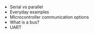 - Serial vs parallel
- Everyday examples
- MIcrocontroller communication options
- What is a bus?
- UART